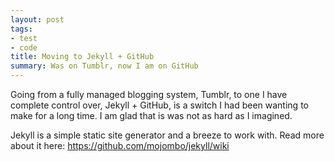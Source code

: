 ```yaml
---
layout: post
tags:
- test
- code
title: Moving to Jekyll + GitHub
summary: Was on Tumblr, now I am on GitHub
---
```


Going from a fully managed blogging system, Tumblr, to one I have complete control over, Jekyll + GitHub, is a switch I had been wanting to make for a long time.  I am glad that is was not as hard as I imagined.

Jekyll is a simple static site generator and a breeze to work with. Read more about it here: <https://github.com/mojombo/jekyll/wiki>

